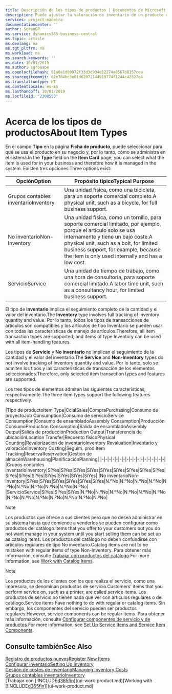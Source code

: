 ```yaml
---
title: Descripción de los tipos de productos | Documentos de Microsoft
description: Puede ajustar la valoración de inventario de un producto utilizando los métodos de costes FIFO o Promedio, por ejemplo, cuando los costes de producto cambien por motivos distintos de las transacciones.
services: project-madeira
documentationcenter: ''
author: SorenGP
ms.service: dynamics365-business-central
ms.topic: article
ms.devlang: na
ms.tgt_pltfrm: na
ms.workload: na
ms.search.keywords: ''
ms.date: 10/01/2019
ms.author: sgroespe
ms.openlocfilehash: 91a0a1d00972f33d3d934e12274a8567b8157cea
ms.sourcegitcommit: 02e704bc3e01d62072144919774f1244c42827e4
ms.translationtype: HT
ms.contentlocale: es-ES
ms.lasthandoff: 10/01/2019
ms.locfileid: "2308553"
---
```

# <a name="about-item-types"></a><span data-ttu-id="4b2d3-103">Acerca de los tipos de productos</span><span class="sxs-lookup"><span data-stu-id="4b2d3-103">About Item Types</span></span>
<span data-ttu-id="4b2d3-104">En el campo **Tipo** en la página **Ficha de producto**, puede seleccionar para qué se usa el producto en su negocio y, por lo tanto, cómo se administra en el sistema.</span><span class="sxs-lookup"><span data-stu-id="4b2d3-104">In the **Type** field on the **Item Card** page, you can select what the item is used for in your business and therefore how it is managed in the system.</span></span> <span data-ttu-id="4b2d3-105">Existen tres opciones:</span><span class="sxs-lookup"><span data-stu-id="4b2d3-105">Three options exist:</span></span>

|<span data-ttu-id="4b2d3-106">Opción</span><span class="sxs-lookup"><span data-stu-id="4b2d3-106">Option</span></span>|<span data-ttu-id="4b2d3-107">Propósito típico</span><span class="sxs-lookup"><span data-stu-id="4b2d3-107">Typical Purpose</span></span>|
|------|-----------|
|<span data-ttu-id="4b2d3-108">Grupos contables inventario</span><span class="sxs-lookup"><span data-stu-id="4b2d3-108">Inventory</span></span>|<span data-ttu-id="4b2d3-109">Una unidad física, como una bicicleta, para un soporte comercial completo.</span><span class="sxs-lookup"><span data-stu-id="4b2d3-109">A physical unit, such as a bicycle, for full business support.</span></span>|
|<span data-ttu-id="4b2d3-110">No inventario</span><span class="sxs-lookup"><span data-stu-id="4b2d3-110">Non-Inventory</span></span>|<span data-ttu-id="4b2d3-111">Una unidad física, como un tornillo, para soporte comercial limitado, por ejemplo, porque el artículo solo se usa internamente y tiene un bajo coste.</span><span class="sxs-lookup"><span data-stu-id="4b2d3-111">A physical unit, such as a bolt, for limited business support, for example, because the item is only used internally and has a low cost.</span></span>|
|<span data-ttu-id="4b2d3-112">Servicio</span><span class="sxs-lookup"><span data-stu-id="4b2d3-112">Service</span></span>|<span data-ttu-id="4b2d3-113">Una unidad de tiempo de trabajo, como una hora de consultoría, para soporte comercial limitado.</span><span class="sxs-lookup"><span data-stu-id="4b2d3-113">A labor time unit, such as a consultancy hour, for limited business support.</span></span>|

<span data-ttu-id="4b2d3-114">El tipo de **inventario** implica el seguimiento completo de la cantidad y el valor del inventario.</span><span class="sxs-lookup"><span data-stu-id="4b2d3-114">The **Inventory** type involves full tracking of inventory quantity and value.</span></span> <span data-ttu-id="4b2d3-115">Por lo tanto, todos los tipos de transacciones de artículos son compatibles y los artículos de tipo Inventario se pueden usar con todas las características de manejo de artículos.</span><span class="sxs-lookup"><span data-stu-id="4b2d3-115">Therefore, all item transaction types are supported, and items of type Inventory can be used with all item-handling features.</span></span>

<span data-ttu-id="4b2d3-116">Los tipos de **Servicio** y **No inventario** no implican el seguimiento de la cantidad y el valor del inventario.</span><span class="sxs-lookup"><span data-stu-id="4b2d3-116">The **Service** and **Non-Inventory** types do not involve tracking of inventory quantity and value.</span></span> <span data-ttu-id="4b2d3-117">Por lo tanto, solo se admiten los tipos y las características de transacción de los elementos seleccionados.</span><span class="sxs-lookup"><span data-stu-id="4b2d3-117">Therefore, only selected item transaction types and features are supported.</span></span>

<span data-ttu-id="4b2d3-118">Los tres tipos de elementos admiten las siguientes características, respectivamente.</span><span class="sxs-lookup"><span data-stu-id="4b2d3-118">The three item types support the following features respectively.</span></span>

|<span data-ttu-id="4b2d3-119">Tipo de producto</span><span class="sxs-lookup"><span data-stu-id="4b2d3-119">Item Type</span></span>|<span data-ttu-id="4b2d3-120">Ccial</span><span class="sxs-lookup"><span data-stu-id="4b2d3-120">Sales</span></span>|<span data-ttu-id="4b2d3-121">Compra</span><span class="sxs-lookup"><span data-stu-id="4b2d3-121">Purchasing</span></span>|<span data-ttu-id="4b2d3-122">Consumo de proyecto</span><span class="sxs-lookup"><span data-stu-id="4b2d3-122">Job Consumption</span></span>|<span data-ttu-id="4b2d3-123">Consumo de servicio</span><span class="sxs-lookup"><span data-stu-id="4b2d3-123">Service Consumption</span></span>|<span data-ttu-id="4b2d3-124">Consumo de ensamblado</span><span class="sxs-lookup"><span data-stu-id="4b2d3-124">Assembly Consumption</span></span>|<span data-ttu-id="4b2d3-125">Producción Consumo</span><span class="sxs-lookup"><span data-stu-id="4b2d3-125">Production Consumption</span></span>|<span data-ttu-id="4b2d3-126">Salida de ensamblado</span><span class="sxs-lookup"><span data-stu-id="4b2d3-126">Assembly Output</span></span>|<span data-ttu-id="4b2d3-127">Salida de producción</span><span class="sxs-lookup"><span data-stu-id="4b2d3-127">Production Output</span></span>|<span data-ttu-id="4b2d3-128">Transferencia de ubicación</span><span class="sxs-lookup"><span data-stu-id="4b2d3-128">Location Transfer</span></span>|<span data-ttu-id="4b2d3-129">Recuento físico</span><span class="sxs-lookup"><span data-stu-id="4b2d3-129">Physical Counting</span></span>|<span data-ttu-id="4b2d3-130">Revalorización de inventario</span><span class="sxs-lookup"><span data-stu-id="4b2d3-130">Inventory Revaluation</span></span>|<span data-ttu-id="4b2d3-131">Inventario y valoración</span><span class="sxs-lookup"><span data-stu-id="4b2d3-131">Inventory Costing</span></span>|<span data-ttu-id="4b2d3-132">Seguim. prod.</span><span class="sxs-lookup"><span data-stu-id="4b2d3-132">Item Tracking</span></span>|<span data-ttu-id="4b2d3-133">Reserva</span><span class="sxs-lookup"><span data-stu-id="4b2d3-133">Reservation</span></span>|<span data-ttu-id="4b2d3-134">Gestión de almacén</span><span class="sxs-lookup"><span data-stu-id="4b2d3-134">Warehousing</span></span>|<span data-ttu-id="4b2d3-135">Planificación</span><span class="sxs-lookup"><span data-stu-id="4b2d3-135">Planning</span></span>|
|-|-|-|-|-|-|-|-|-|-|-|-|-|-|-|-|-|-|
|<span data-ttu-id="4b2d3-136">Grupos contables inventario</span><span class="sxs-lookup"><span data-stu-id="4b2d3-136">Inventory</span></span>|<span data-ttu-id="4b2d3-137">Sí</span><span class="sxs-lookup"><span data-stu-id="4b2d3-137">Yes</span></span>|<span data-ttu-id="4b2d3-138">Sí</span><span class="sxs-lookup"><span data-stu-id="4b2d3-138">Yes</span></span>|<span data-ttu-id="4b2d3-139">Sí</span><span class="sxs-lookup"><span data-stu-id="4b2d3-139">Yes</span></span>|<span data-ttu-id="4b2d3-140">Sí</span><span class="sxs-lookup"><span data-stu-id="4b2d3-140">Yes</span></span>|<span data-ttu-id="4b2d3-141">Sí</span><span class="sxs-lookup"><span data-stu-id="4b2d3-141">Yes</span></span>|<span data-ttu-id="4b2d3-142">Sí</span><span class="sxs-lookup"><span data-stu-id="4b2d3-142">Yes</span></span>|<span data-ttu-id="4b2d3-143">Sí</span><span class="sxs-lookup"><span data-stu-id="4b2d3-143">Yes</span></span>|<span data-ttu-id="4b2d3-144">Sí</span><span class="sxs-lookup"><span data-stu-id="4b2d3-144">Yes</span></span>|<span data-ttu-id="4b2d3-145">Sí</span><span class="sxs-lookup"><span data-stu-id="4b2d3-145">Yes</span></span>|<span data-ttu-id="4b2d3-146">Sí</span><span class="sxs-lookup"><span data-stu-id="4b2d3-146">Yes</span></span>|<span data-ttu-id="4b2d3-147">Sí</span><span class="sxs-lookup"><span data-stu-id="4b2d3-147">Yes</span></span>|<span data-ttu-id="4b2d3-148">Sí</span><span class="sxs-lookup"><span data-stu-id="4b2d3-148">Yes</span></span>|<span data-ttu-id="4b2d3-149">Sí</span><span class="sxs-lookup"><span data-stu-id="4b2d3-149">Yes</span></span>|<span data-ttu-id="4b2d3-150">Sí</span><span class="sxs-lookup"><span data-stu-id="4b2d3-150">Yes</span></span>|<span data-ttu-id="4b2d3-151">Sí</span><span class="sxs-lookup"><span data-stu-id="4b2d3-151">Yes</span></span>|<span data-ttu-id="4b2d3-152">Sí</span><span class="sxs-lookup"><span data-stu-id="4b2d3-152">Yes</span></span>|
|<span data-ttu-id="4b2d3-153">No inventario</span><span class="sxs-lookup"><span data-stu-id="4b2d3-153">Non-Inventory</span></span>|<span data-ttu-id="4b2d3-154">Sí</span><span class="sxs-lookup"><span data-stu-id="4b2d3-154">Yes</span></span>|<span data-ttu-id="4b2d3-155">Sí</span><span class="sxs-lookup"><span data-stu-id="4b2d3-155">Yes</span></span>|<span data-ttu-id="4b2d3-156">Sí</span><span class="sxs-lookup"><span data-stu-id="4b2d3-156">Yes</span></span>|<span data-ttu-id="4b2d3-157">Sí</span><span class="sxs-lookup"><span data-stu-id="4b2d3-157">Yes</span></span>|<span data-ttu-id="4b2d3-158">Sí</span><span class="sxs-lookup"><span data-stu-id="4b2d3-158">Yes</span></span>|<span data-ttu-id="4b2d3-159">Sí</span><span class="sxs-lookup"><span data-stu-id="4b2d3-159">Yes</span></span>|<span data-ttu-id="4b2d3-160">N.º</span><span class="sxs-lookup"><span data-stu-id="4b2d3-160">No</span></span>|<span data-ttu-id="4b2d3-161">N.º</span><span class="sxs-lookup"><span data-stu-id="4b2d3-161">No</span></span>|<span data-ttu-id="4b2d3-162">N.º</span><span class="sxs-lookup"><span data-stu-id="4b2d3-162">No</span></span>|<span data-ttu-id="4b2d3-163">N.º</span><span class="sxs-lookup"><span data-stu-id="4b2d3-163">No</span></span>|<span data-ttu-id="4b2d3-164">N.º</span><span class="sxs-lookup"><span data-stu-id="4b2d3-164">No</span></span>|<span data-ttu-id="4b2d3-165">N.º</span><span class="sxs-lookup"><span data-stu-id="4b2d3-165">No</span></span>|<span data-ttu-id="4b2d3-166">N.º</span><span class="sxs-lookup"><span data-stu-id="4b2d3-166">No</span></span>|<span data-ttu-id="4b2d3-167">N.º</span><span class="sxs-lookup"><span data-stu-id="4b2d3-167">No</span></span>|<span data-ttu-id="4b2d3-168">N.º</span><span class="sxs-lookup"><span data-stu-id="4b2d3-168">No</span></span>|<span data-ttu-id="4b2d3-169">N.º</span><span class="sxs-lookup"><span data-stu-id="4b2d3-169">No</span></span>|
|<span data-ttu-id="4b2d3-170">Servicio</span><span class="sxs-lookup"><span data-stu-id="4b2d3-170">Service</span></span>|<span data-ttu-id="4b2d3-171">Sí</span><span class="sxs-lookup"><span data-stu-id="4b2d3-171">Yes</span></span>|<span data-ttu-id="4b2d3-172">Sí</span><span class="sxs-lookup"><span data-stu-id="4b2d3-172">Yes</span></span>|<span data-ttu-id="4b2d3-173">Sí</span><span class="sxs-lookup"><span data-stu-id="4b2d3-173">Yes</span></span>|<span data-ttu-id="4b2d3-174">N.º</span><span class="sxs-lookup"><span data-stu-id="4b2d3-174">No</span></span>|<span data-ttu-id="4b2d3-175">N.º</span><span class="sxs-lookup"><span data-stu-id="4b2d3-175">No</span></span>|<span data-ttu-id="4b2d3-176">N.º</span><span class="sxs-lookup"><span data-stu-id="4b2d3-176">No</span></span>|<span data-ttu-id="4b2d3-177">N.º</span><span class="sxs-lookup"><span data-stu-id="4b2d3-177">No</span></span>|<span data-ttu-id="4b2d3-178">N.º</span><span class="sxs-lookup"><span data-stu-id="4b2d3-178">No</span></span>|<span data-ttu-id="4b2d3-179">N.º</span><span class="sxs-lookup"><span data-stu-id="4b2d3-179">No</span></span>|<span data-ttu-id="4b2d3-180">N.º</span><span class="sxs-lookup"><span data-stu-id="4b2d3-180">No</span></span>|<span data-ttu-id="4b2d3-181">N.º</span><span class="sxs-lookup"><span data-stu-id="4b2d3-181">No</span></span>|<span data-ttu-id="4b2d3-182">N.º</span><span class="sxs-lookup"><span data-stu-id="4b2d3-182">No</span></span>|<span data-ttu-id="4b2d3-183">N.º</span><span class="sxs-lookup"><span data-stu-id="4b2d3-183">No</span></span>|<span data-ttu-id="4b2d3-184">N.º</span><span class="sxs-lookup"><span data-stu-id="4b2d3-184">No</span></span>|<span data-ttu-id="4b2d3-185">N.º</span><span class="sxs-lookup"><span data-stu-id="4b2d3-185">No</span></span>|<span data-ttu-id="4b2d3-186">N.º</span><span class="sxs-lookup"><span data-stu-id="4b2d3-186">No</span></span>|

> [!NOTE]
> <span data-ttu-id="4b2d3-187">Los productos que ofrece a sus clientes pero que no desea administrar en su sistema hasta que comience a venderlos se pueden configurar como productos del catálogo.</span><span class="sxs-lookup"><span data-stu-id="4b2d3-187">Items that you offer to your customers but you do not want manage in your system until you start selling them can be set up as catalog items.</span></span> <span data-ttu-id="4b2d3-188">Los productos del catálogo no deben confundirse con artículos regulares de tipo No inventario.</span><span class="sxs-lookup"><span data-stu-id="4b2d3-188">Catalog items are not to be mistaken with regular items of type Non-Inventory.</span></span> <span data-ttu-id="4b2d3-189">Para obtener más información, consulte [Trabajar con productos del catálogo](inventory-how-work-nonstock-items.md).</span><span class="sxs-lookup"><span data-stu-id="4b2d3-189">For more information, see [Work with Catalog Items](inventory-how-work-nonstock-items.md).</span></span>

> [!NOTE]
> <span data-ttu-id="4b2d3-190">Los productos de los clientes con los que realiza el servicio, como una impresora, se denominan productos de servicio.</span><span class="sxs-lookup"><span data-stu-id="4b2d3-190">Customers' items that you perform service on, such as a printer, are called service items.</span></span> <span data-ttu-id="4b2d3-191">Los productos de servicio no tienen nada que ver con artículos regulares o del catálogo.</span><span class="sxs-lookup"><span data-stu-id="4b2d3-191">Service items have nothing to do with regular or catalog items.</span></span> <span data-ttu-id="4b2d3-192">Sin embargo, los componentes del servicio pueden ser productos regulares.</span><span class="sxs-lookup"><span data-stu-id="4b2d3-192">However, service components can be regular items.</span></span> <span data-ttu-id="4b2d3-193">Para obtener más información, consulte [Configurar componentes de servicio y de productos](service-how-setup-service-items.md).</span><span class="sxs-lookup"><span data-stu-id="4b2d3-193">For more information, see [Set Up Service Items and Service Item Components](service-how-setup-service-items.md).</span></span>

## <a name="see-also"></a><span data-ttu-id="4b2d3-194">Consulte también</span><span class="sxs-lookup"><span data-stu-id="4b2d3-194">See Also</span></span>
[<span data-ttu-id="4b2d3-195">Registro de productos nuevos</span><span class="sxs-lookup"><span data-stu-id="4b2d3-195">Register New Items</span></span>](inventory-how-register-new-items.md)  
[<span data-ttu-id="4b2d3-196">Configurar inventario</span><span class="sxs-lookup"><span data-stu-id="4b2d3-196">Setting Up Inventory</span></span>](inventory-setup-inventory.md)  
[<span data-ttu-id="4b2d3-197">Gestión de costes de inventario</span><span class="sxs-lookup"><span data-stu-id="4b2d3-197">Managing Inventory Costs</span></span>](finance-manage-inventory-costs.md)  
[<span data-ttu-id="4b2d3-198">Grupos contables inventario</span><span class="sxs-lookup"><span data-stu-id="4b2d3-198">Inventory</span></span>](inventory-manage-inventory.md)  
<span data-ttu-id="4b2d3-199">[Trabajar con [!INCLUDE[d365fin](includes/d365fin_md.md)]](ui-work-product.md)</span><span class="sxs-lookup"><span data-stu-id="4b2d3-199">[Working with [!INCLUDE[d365fin](includes/d365fin_md.md)]](ui-work-product.md)</span></span>

